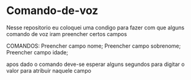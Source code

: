 # Comando-de-voz
Nesse repositorio eu coloquei uma condigo para fazer com que alguns comando de voz iram preencher certos campos

COMANDOS:
Preencher campo nome;
Preencher campo sobrenome;
Preencher campo idade; 

apos dado o comando deve-se esperar alguns segundos para digitar o valor para atribuir naquele campo 
